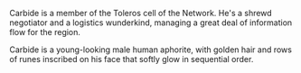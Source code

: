 Carbide is a member of the Toleros cell of the Network. He's a shrewd negotiator and a logistics wunderkind, managing a great deal of information flow for the region.

Carbide is a young-looking male human aphorite, with golden hair and rows of runes inscribed on his face that softly glow in sequential order.
